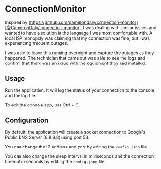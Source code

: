 # ConnectionMonitor

Inspired by [https://github.com/camerondaly/connection-monitor](@CameronDaly/connection-monitor),
I was dealing with similar issues and wanted to have a solution in the language I was most comfortable with.
A local ISP monopoly was claiming that my connection was fine, but I was experiencing frequent outages.

I was able to leave this running overnight and capture the outages as they happened.
The technician that came out was able to see the logs and confirm that there was an issue with the equipment they had installed.

## Usage

Run the application.  It will log the status of your connection to the console and the log file.

To exit the console app, use Ctrl + C.

## Configuration

By default, the application will create a socket connection to Google's Public DNS Server (8.8.8.8) using port 53.

You can change the IP address and port by editing the `config.json` file.

You can also change the sleep interval in milliseconds and the connection timeout in seconds by editing the `config.json` file.
